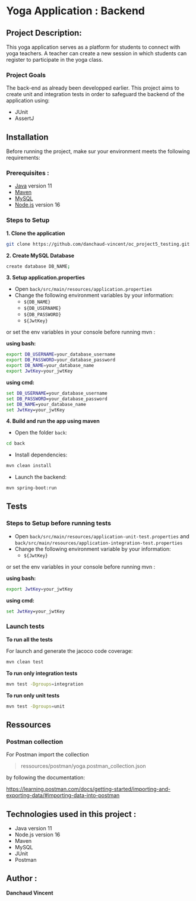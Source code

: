 # Yoga Application : Backend

## Project Description:

This yoga application serves as a platform for students to connect with yoga teachers. A teacher can create a new session in which students can register to participate in the yoga class.

### Project Goals

The back-end as already been developped earlier. This project aims to create unit and integration tests in order to safeguard the backend of the application using:

- JUnit
- AssertJ

## Installation

Before running the project, make sur your environment meets the following requirements:

### Prerequisites :

- [Java](https://www.oracle.com/java/technologies/javase/jdk11-archive-downloads.html) version 11
- [Maven](https://maven.apache.org/)
- [MySQL](https://www.mysql.com/)
- [Node.js](https://nodejs.org/en) version 16

### Steps to Setup

**1. Clone the application**

```bash
git clone https://github.com/danchaud-vincent/oc_project5_testing.git
```

**2. Create MySQL Database**

```bash
create database DB_NAME;
```

**3. Setup application.properties**

- Open `back/src/main/resources/application.properties`
- Change the following environment variables by your information:
  - `${DB_NAME}`
  - `${DB_USERNAME}`
  - `${DB_PASSWORD}`
  - `${JwtKey}`

or set the env variables in your console before running mvn :

**using bash:**

```bash
export DB_USERNAME=your_database_username
export DB_PASSWORD=your_database_password
export DB_NAME=your_database_name
export JwtKey=your_jwtKey
```

**using cmd:**

```cmd
set DB_USERNAME=your_database_username
set DB_PASSWORD=your_database_password
set DB_NAME=your_database_name
set JwtKey=your_jwtKey
```

**4. Build and run the app using maven**

- Open the folder `back`:

```bash
cd back
```

- Install dependencies:

```bash
mvn clean install
```

- Launch the backend:

```bash
mvn spring-boot:run
```

## Tests

### Steps to Setup before running tests

- Open `back/src/main/resources/application-unit-test.properties` and `back/src/main/resources/application-integration-test.properties`
- Change the following environment variable by your information:
  - `${JwtKey}`

or set the env variables in your console before running mvn :

**using bash:**

```bash
export JwtKey=your_jwtKey
```

**using cmd:**

```cmd
set JwtKey=your_jwtKey
```

### Launch tests

**To run all the tests**

For launch and generate the jacoco code coverage:

```bash
mvn clean test
```

**To run only integration tests**

```bash
mvn test -Dgroups=integration
```

**To run only unit tests**

```bash
mvn test -Dgroups=unit
```

## Ressources

### Postman collection

For Postman import the collection

> ressources/postman/yoga.postman_collection.json

by following the documentation:

https://learning.postman.com/docs/getting-started/importing-and-exporting-data/#importing-data-into-postman

## Technologies used in this project :

- Java version 11
- Node.js version 16
- Maven
- MySQL
- JUnit
- Postman

## Author :

**Danchaud Vincent**
